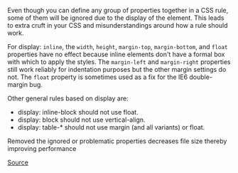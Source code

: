 Even though you can define any group of properties together in a CSS rule, some of them will be ignored due to the display of the element.
This leads to extra cruft in your CSS and misunderstandings around how a rule should work.

For display: `inline`, the `width`, `height`, `margin-top`, `margin-bottom`, and `float` properties have no effect
because inline elements don't have a formal box with which to apply the styles.
The `margin-left` and `margin-right` properties still work reliably for indentation purposes but the other margin settings do not.
The `float` property is sometimes used as a fix for the IE6 double-margin bug.

Other general rules based on display are:

+ display: inline-block should not use float.
+ display: block should not use vertical-align.
+ display: table-* should not use margin (and all variants) or float.

Removed the ignored or problematic properties decreases file size thereby improving performance

[Source](https://github.com/CSSLint/csslint/wiki/Require-properties-appropriate-for-display)
      
